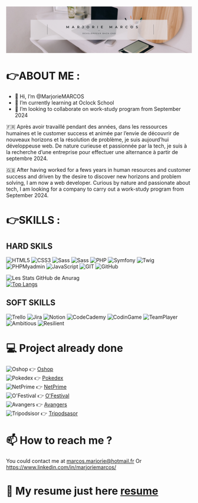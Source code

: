 ![Cover](https://github.com/MarjorieMARCOS/MarjorieMARCOS/blob/main/banner.png)

# 👉ABOUT ME : 

- 👋 Hi, I’m @MarjorieMARCOS 
- 🌱 I’m currently learning at Oclock School
- 💞️ I’m looking to collaborate on work-study program from September 2024

🇫🇷 Après avoir travaillé pendant des années, dans les ressources humaines et le customer success et animée par l’envie de découvrir de nouveaux horizons et
la résolution de problème, je suis aujourd’hui développeuse web. De nature curieuse et passionnée par la tech, je suis à la recherche d’une entreprise pour
effectuer une alternance à partir de septembre 2024.

🇬🇧 After having worked for a fews years in human resources and customer success and driven by the desire to discover new horizons and
problem solving, I am now a web developer. Curious by nature and passionate about tech, I am looking for a company to
carry out a work-study program from September 2024.

# 👉SKILLS : 
## HARD SKILS
<p>   
    <img alt="HTML5" src="https://img.shields.io/badge/HTML5-E34F26?style=for-the-badge&logo=html5&logoColor=white" />
    <img alt="CSS3" src="https://img.shields.io/badge/CSS3-1572B6?style=for-the-badge&logo=css3&logoColor=white" />
    <img alt="Sass" src="https://img.shields.io/badge/Sass-CC6699?style=for-the-badge&logo=sass&logoColor=white" />
    <img alt="Sass" src="https://img.shields.io/badge/Bootstrap-7952B3?logo=bootstrap&logoColor=fff&style=for-the-badge" />
    <img alt="PHP" src="https://img.shields.io/badge/PHP-777BB4?style=for-the-badge&logo=php&logoColor=white" />
    <img alt="Symfony" src="https://img.shields.io/badge/Symfony-000?logo=symfony&logoColor=fff&style=for-the-badge" />
    <img alt="Twig" src="https://img.shields.io/badge/Twig-000?logo=twig&logoColor=fff&style=for-the-badge" />
    <img alt="PHPMyadmin" src="https://img.shields.io/badge/phpMyAdmin-6C78AF?logo=phpmyadmin&logoColor=fff&style=for-the-badge" />
    <img alt="JavaScript" src="https://img.shields.io/badge/JavaScript-F7DF1E?style=for-the-badge&logo=javascript&logoColor=black" />
    <img alt="GIT" src="https://img.shields.io/badge/GIT-E44C30?style=for-the-badge&logo=git&logoColor=white" />
    <img alt="GitHub" src="https://img.shields.io/badge/GitHub-100000?style=for-the-badge&logo=github&logoColor=white" />
</p>

![Les Stats GitHub de Anurag](https://github-readme-stats.vercel.app/api?username=marjoriemarcos&show_icons=true&theme=radical)
<br>
[![Top Langs](https://github-readme-stats.vercel.app/api/top-langs/?username=marjoriemarcos&layout=compact&theme=radical)](https://github.com/marjoriemarcos/github-readme-stats)
<br>


## SOFT SKILLS

<p>
    <img alt="Trello" src="https://img.shields.io/badge/Trello-0052CC?style=for-the-badge&logo=trello&logoColor=white" />
    <img alt="Jira" src="https://img.shields.io/badge/Jira-0052CC?logo=jira&logoColor=fff&style=for-the-badge" />
    <img alt="Notion" src="https://img.shields.io/badge/Notion-000000?style=for-the-badge&logo=notion&logoColor=white" />
    <img alt="CodeCademy" src="https://img.shields.io/badge/Codecademy-FFF0E5?style=for-the-badge&logo=codecademy&logoColor=303347" />
    <img alt="CodinGame" src="https://img.shields.io/badge/CodinGame-F2BB13?logo=codingame&logoColor=fff&style=for-the-badge" />
    <img alt="TeamPlayer" src="https://img.shields.io/badge/TEAMPLAYER-blue?style=for-the-badge" />
    <img alt="Ambitious" src="https://img.shields.io/badge/AMBITIOUS-blue?style=for-the-badge" />
    <img alt="Resilient" src="https://img.shields.io/badge/RESILIENT-blue?style=for-the-badge" />
</p>

# 💻 Project already done

<img alt="Oshop" src="https://img.shields.io/badge/Oshop-green?style=for-the-badge" /> 👉 [Oshop](https://github.com/marjoriemarcos/O-Shop)
<br>
<img alt="Pokedex" src="https://img.shields.io/badge/Pokedex-red?style=for-the-badge" /> 👉 [Pokedex](https://github.com/marjoriemarcos/Pokedex)
<br>
<img alt="NetPrime" src="https://img.shields.io/badge/NetPrime-blue?style=for-the-badge" /> 👉 [NetPrime](https://github.com/marjoriemarcos/NetPrime)
<br>
<img alt="O'Festival" src="https://img.shields.io/badge/O'Festival-blue?style=for-the-badge" /> 👉 [O'Festival](https://github.com/marjoriemarcos/O-Festival)
<br>
<img alt="Avangers" src="https://img.shields.io/badge/Avangers-red?style=for-the-badge" /> 👉 [Avangers](https://marjoriemarcos.github.io/avangers/)
<br>
<img alt="Tripodsisor" src="https://img.shields.io/badge/Tripodsisor-green?style=for-the-badge" /> 👉 [Tripodsasor](https://marjoriemarcos.github.io/tripodvisor/)

# 📫 How to reach me ? 
You could contact me at marcos.marjorie@hotmail.fr
Or https://www.linkedin.com/in/marjoriemarcos/ 

# 🌟 My resume just here [resume](Resume.pdf)



